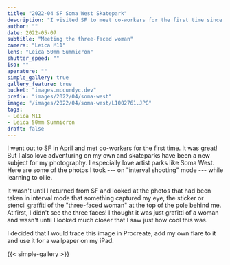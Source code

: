```yaml
---
title: "2022-04 SF Soma West Skatepark"
description: "I visited SF to meet co-workers for the first time since the pandemic. I love adventuring alone in new places, finding subjects for my photography. Skateparks have been a recent subject and while I was there, I was practicing olling."
author: ""
date: 2022-05-07
subtitle: "Meeting the three-faced woman"
camera: "Leica M11"
lens: "Leica 50mm Summicron"
shutter_speed: ""
iso: ""
aperature: ""
simple_gallery: true
gallery_feature: true
bucket: "images.mccurdyc.dev"
prefix: "images/2022/04/soma-west"
image: "/images/2022/04/soma-west/L1002761.JPG"
tags:
- Leica M11
- Leica 50mm Summicron
draft: false
---
```


I went out to SF in April and met co-workers for the first time. It was great!
But I also love adventuring on my own and skateparks have been a new subject for
my photography. I especially love artist parks like Soma West. Here are some of
the photos I took --- on "interval shooting" mode --- while learning to ollie.

It wasn't until I returned from SF and looked at the photos that had been taken
in interval mode that something captured my eye, the sticker or stencil graffiti
of the "three-faced woman" at the top of the pole behind me. At first, I didn't
see the three faces! I thought it was just grafitti of a woman and wasn't until
I looked much closer that I saw just how cool this was.

I decided that I would trace this image in Procreate, add my own flare to it
and use it for a wallpaper on my iPad.

{{< simple-gallery >}}
